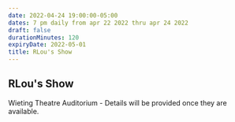 ```yaml
---
date: 2022-04-24 19:00:00-05:00
dates: 7 pm daily from apr 22 2022 thru apr 24 2022
draft: false
durationMinutes: 120
expiryDate: 2022-05-01
title: RLou's Show
---
```


## RLou's Show
Wieting Theatre Auditorium - Details will be provided once they are available.